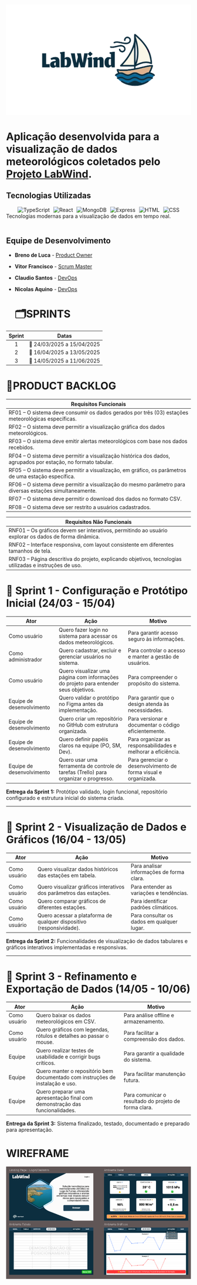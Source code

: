 <div align="center">
  <img src="https://github.com/Steel-Hard/LabWind/blob/claudsaints/documents/labw_logo.png">
</div>


<h1>Aplicação desenvolvida para a visualização de dados meteorológicos coletados pelo <a href="https://www.instagram.com/irn_unifei/p/C_Tbql6JugA/" target="_blank">Projeto LabWind</a>. </h1>

## Tecnologias Utilizadas

<div style="display: flex; justify-content: center; gap: 10px; flex-wrap: wrap;">
  <img src="https://img.shields.io/badge/TypeScript-007ACC?style=for-the-badge&logo=typescript&logoColor=white" alt="TypeScript" />
  <img src="https://img.shields.io/badge/React-61DAFB?style=for-the-badge&logo=react&logoColor=black" alt="React" />
  <img src="https://img.shields.io/badge/MongoDB-47A248?style=for-the-badge&logo=mongodb&logoColor=white" alt="MongoDB" />
  <img src="https://img.shields.io/badge/Express-000000?style=for-the-badge&logo=express&logoColor=white" alt="Express" />
  <img src="https://img.shields.io/badge/HTML5-E34F26?style=for-the-badge&logo=html5&logoColor=white" alt="HTML" />
  <img src="https://img.shields.io/badge/CSS3-1572B6?style=for-the-badge&logo=css3&logoColor=white" alt="CSS" />
</div>
<span>Tecnologias modernas para a visualização de dados em tempo real.</span>
<br/>
<br/>

## Equipe de Desenvolvimento

- **Breno de Luca** - [Product Owner](https://github.com/brn-lc)
- **Vitor Francisco** - [Scrum Master](https://github.com/frevisto/)
- **Claudio Santos** - [DevOps](https://github.com/claudsaints/)
- **Nicolas Aquino** - [DevOps](https://github.com/nickaqui)

  # 🗂️SPRINTS
| Sprint  | Datas   | 
|:-------:| --------------------- |
| 1  | :calendar: 24/03/2025 a 15/04/2025|  
| 2   | :calendar: 16/04/2025 a 13/05/2025 | 
| 3 | :calendar: 14/05/2025 a 11/06/2025 |  

# 📰PRODUCT BACKLOG

| Requisitos Funcionais              |
|---|
| RF01 – O sistema deve consumir os dados gerados por três (03) estações meteorológicas específicas. |
| RF02 – O sistema deve permitir a visualização gráfica dos dados meteorológicos. |
| RF03 – O sistema deve emitir alertas meteorológicos com base nos dados recebidos. |
| RF04 – O sistema deve permitir a visualização histórica dos dados, agrupados por estação, no formato tabular. |
| RF05 – O sistema deve permitir a visualização, em gráfico, os parâmetros de uma estação específica. |
| RF06 – O sistema deve permitir a visualização do mesmo parâmetro para diversas estações simultaneamente. |
| RF07 – O sistema deve permitir o download dos dados no formato CSV. |
| RF08 – O sistema deve ser restrito a usuários cadastrados. |

| Requisitos Não Funcionais           |
|-------------------------------------|
| RNF01 – Os gráficos devem ser interativos, permitindo ao usuário explorar os dados de forma dinâmica. |
| RNF02 – Interface responsiva, com layout consistente em diferentes tamanhos de tela. |
| RNF03 – Página descritiva do projeto, explicando objetivos, tecnologias utilizadas e instruções de uso. |

# 📝 Sprint 1 - Configuração e Protótipo Inicial (24/03 - 15/04)

| Ator | Ação | Motivo |
|--------------|--------------------------------------------------------------|------------------------------------------------------------|
|Como usuário | Quero fazer login no sistema para acessar os dados meteorológicos. | Para garantir acesso seguro às informações. |
|Como administrador | Quero cadastrar, excluir e gerenciar usuários no sistema. | Para controlar o acesso e manter a gestão de usuários. |
|Como usuário | Quero visualizar uma página com informações do projeto para entender seus objetivos. | Para compreender o propósito do sistema. |
|Equipe de desenvolvimento | Quero validar o protótipo no Figma antes da implementação. | Para garantir que o design atenda às necessidades. |
|Equipe de desenvolvimento | Quero criar um repositório no GitHub com estrutura organizada. | Para versionar e documentar o código eficientemente. |
|Equipe de desenvolvimento | Quero definir papéis claros na equipe (PO, SM, Dev). | Para organizar as responsabilidades e melhorar a eficiência. |
|Equipe de desenvolvimento | Quero usar uma ferramenta de controle de tarefas (Trello) para organizar o progresso. | Para gerenciar o desenvolvimento de forma visual e organizada. |

**Entrega da Sprint 1:** Protótipo validado, login funcional, repositório configurado e estrutura inicial do sistema criada.

---

# 📝 Sprint 2 - Visualização de Dados e Gráficos (16/04 - 13/05)

| Ator | Ação | Motivo |
|--------------|--------------------------------------------------------------|------------------------------------------------------------|
|Como usuário | Quero visualizar dados históricos das estações em tabela. | Para analisar informações de forma clara. |
|Como usuário | Quero visualizar gráficos interativos dos parâmetros das estações. | Para entender as variações e tendências. |
|Como usuário | Quero comparar gráficos de diferentes estações. | Para identificar padrões climáticos. |
|Como usuário | Quero acessar a plataforma de qualquer dispositivo (responsividade). | Para consultar os dados em qualquer lugar. |

**Entrega da Sprint 2:** Funcionalidades de visualização de dados tabulares e gráficos interativos implementadas e responsivas.

---

# 📝 Sprint 3 - Refinamento e Exportação de Dados (14/05 - 10/06)

| Ator | Ação | Motivo |
|--------------|--------------------------------------------------------------|------------------------------------------------------------|
|Como usuário | Quero baixar os dados meteorológicos em CSV. | Para análise offline e armazenamento. |
|Como usuário | Quero gráficos com legendas, rótulos e detalhes ao passar o mouse. | Para facilitar a compreensão dos dados. |
|Equipe | Quero realizar testes de usabilidade e corrigir bugs críticos. | Para garantir a qualidade do sistema. |
|Equipe | Quero manter o repositório bem documentado com instruções de instalação e uso. | Para facilitar manutenção futura. |
|Equipe | Quero preparar uma apresentação final com demonstração das funcionalidades. | Para comunicar o resultado do projeto de forma clara. |

**Entrega da Sprint 3:** Sistema finalizado, testado, documentado e preparado para apresentação.

# WIREFRAME
<div align="center">
  
  <img  src="https://github.com/Steel-Hard/LabWind/blob/main/documents/wireframe.png" />
</div>
